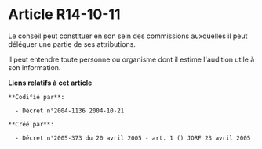 # Article R14-10-11

Le conseil peut constituer en son sein des commissions auxquelles il peut déléguer une partie de ses attributions.

Il peut entendre toute personne ou organisme dont il estime l'audition utile à son information.

**Liens relatifs à cet article**

	**Codifié par**:

	  - Décret n°2004-1136 2004-10-21

	**Créé par**:

	  - Décret n°2005-373 du 20 avril 2005 - art. 1 () JORF 23 avril 2005
